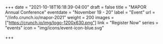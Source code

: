 +++
date = "2021-10-18T16:18:39-04:00"
draft = false
title = "MAPOR Annual Conference"
eventdate = "November 19 - 20"
label = "Event"
url = "//info.crunch.io/mapor-2021"
weight = 200
images = ["https://crunch.io/img/logo-1200x630.png"]
link = "Register Now"
series = "events"
icon = "img/icons/event-icon-blue.svg"

+++
